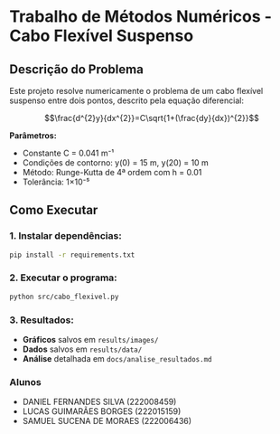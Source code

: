 # Trabalho de Métodos Numéricos - Cabo Flexível Suspenso

## Descrição do Problema

Este projeto resolve numericamente o problema de um cabo flexível suspenso entre dois pontos, descrito pela equação diferencial:

$$\frac{d^{2}y}{dx^{2}}=C\sqrt{1+(\frac{dy}{dx})^{2}}$$

**Parâmetros:**
- Constante C = 0.041 m⁻¹
- Condições de contorno: y(0) = 15 m, y(20) = 10 m
- Método: Runge-Kutta de 4ª ordem com h = 0.01
- Tolerância: 1×10⁻⁵

## Como Executar

### 1. **Instalar dependências:**
```bash
pip install -r requirements.txt
```

### 2. **Executar o programa:**
```bash
python src/cabo_flexivel.py
```

### 3. **Resultados:**
- **Gráficos** salvos em `results/images/`
- **Dados** salvos em `results/data/`
- **Análise** detalhada em `docs/analise_resultados.md`

### Alunos

- DANIEL FERNANDES SILVA (222008459)
- LUCAS GUIMARÃES BORGES (222015159)
- SAMUEL SUCENA DE MORAES (222006436)
